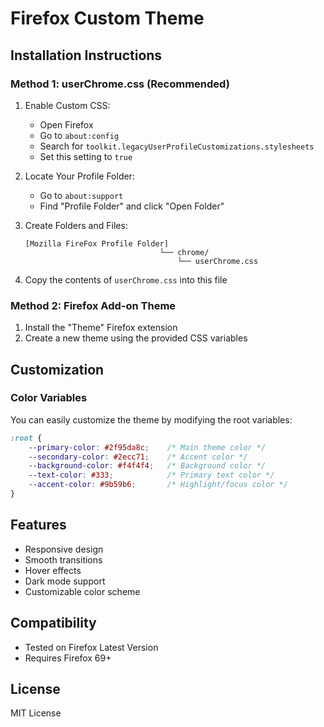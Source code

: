 # Firefox Custom Theme

## Installation Instructions

### Method 1: userChrome.css (Recommended)

1. Enable Custom CSS:
   - Open Firefox
   - Go to `about:config`
   - Search for `toolkit.legacyUserProfileCustomizations.stylesheets`
   - Set this setting to `true`

2. Locate Your Profile Folder:
   - Go to `about:support`
   - Find "Profile Folder" and click "Open Folder"

3. Create Folders and Files:
   ```
   [Mozilla FireFox Profile Folder]
                                 └── chrome/
                                     └── userChrome.css
   ```

4. Copy the contents of `userChrome.css` into this file

### Method 2: Firefox Add-on Theme

1. Install the "Theme" Firefox extension
2. Create a new theme using the provided CSS variables

## Customization

### Color Variables
You can easily customize the theme by modifying the root variables:

```css
:root {
    --primary-color: #2f95da8c;    /* Main theme color */
    --secondary-color: #2ecc71;    /* Accent color */
    --background-color: #f4f4f4;   /* Background color */
    --text-color: #333;            /* Primary text color */
    --accent-color: #9b59b6;       /* Highlight/focus color */
}
```

## Features
- Responsive design
- Smooth transitions
- Hover effects
- Dark mode support
- Customizable color scheme

## Compatibility
- Tested on Firefox Latest Version
- Requires Firefox 69+

## License
MIT License
